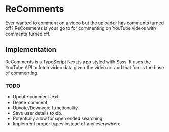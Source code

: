 # ReComments

Ever wanted to comment on a video but the uploader has comments turned off? ReComments is your go to for commenting on YouTube videos with comments turned off.

## Implementation

ReComments is a TypeScript Next.js app styled with Sass. It uses the YouTube API to fetch video data given the video url and that forms the base of commenting.

### TODO

- Update comment text.
- Delete comment.
- Upvote/Downvote functionality.
- Save user details to db.
- Potentially allow for open ended searching.
- Implement proper types instead of any everywhere. 
